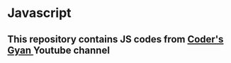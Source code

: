# Javascript
## This repository contains JS codes from [Coder's Gyan ](https://www.youtube.com/playlist?list=PLXQpH_kZIxTV7slsiwQarBEVXHgQWDhLQ)Youtube channel
